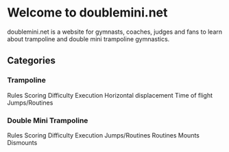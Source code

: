 
# Welcome to doublemini.net

doublemini.net is a website for gymnasts, coaches, judges and fans to learn about trampoline and double mini trampoline gymnastics.

## Categories

### Trampoline

Rules
    Scoring
    Difficulty
    Execution
    Horizontal displacement
    Time of flight
Jumps/Routines

### Double Mini Trampoline

Rules
    Scoring
    Difficulty
    Execution
Jumps/Routines
    Routines
    Mounts
    Dismounts
